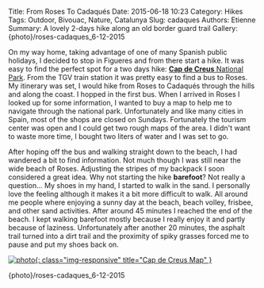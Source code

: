Title: From Roses To Cadaqués
Date: 2015-06-18 10:23
Category: Hikes
Tags: Outdoor, Bivouac, Nature, Catalunya
Slug: cadaques
Authors: Etienne
Summary: A lovely 2-days hike along an old border guard trail
Gallery: {photo}/roses-cadaques_6-12-2015

On my way home, taking advantage of one of many Spanish public holidays, I decided to stop in Figueres and from there start a hike. It was easy to find the perfect spot for a two days hike: [**Cap de Creus** National Park](http://www.openstreetmap.org/#map=12/42.2920/3.2236). From the TGV train station it was pretty easy to find a bus to Roses. My itinerary was set, I would hike from Roses to Cadaqués through the hills and along the coast. I hopped in the first bus. When I arrived in Roses I looked up for some information, I wanted to buy a map to help me to navigate through the national park. Unfortunately and like many cities in Spain, most of the shops are closed on Sundays. Fortunately the tourism center was open and I could get two rough maps of the area. I didn't want to waste more time, I bought two liters of water and I was set to go.

After hoping off the bus and walking straight down to the beach, I had wandered a bit to find information. Not much though I was still near the wide beach of Roses. Adjusting the stripes of my backpack I soon considered a great idea. Why not starting the hike **barefoot**? Not really a question... My shoes in my hand, I started to walk in the sand. I personally love the feeling although it makes it a bit more difficult to walk. All around me people where enjoying a sunny day at the beach, beach volley, frisbee, and other sand activities. After around 45 minutes I reached the end of the beach. I kept walking barefoot mostly because I really enjoy it and partly because of laziness. Unfortunately after another 20 minutes, the asphalt trail turned into a dirt trail and the proximity of spiky grasses forced me to pause and put my shoes back on.

[![photo]({filename}/images/02-map-cadaques.jpg){: class="img-responsive" title="Cap de Creus Map" }]({filename}/images/02-map-cadaques.jpg)

{photo}/roses-cadaques_6-12-2015
